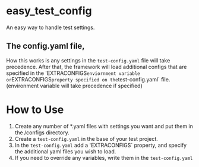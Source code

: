 # easy_test_config

An easy way to handle test settings.

## The config.yaml file,

How this works is any settings in the `test-config.yaml` file will take precedence.  After that, the framework will load additional configs that are specified in the 'EXTRACONFIGS` enviornment variable or `EXTRACONFIGS` property specified on the `test-config.yaml` file.  (environment variable will take precedence if specified)

# How to Use

1. Create any number of *.yaml files with settings you want and put them in the /configs directory.
2. Create a `test-config.yaml` in the base of your test project.
3. In the `test-config.yaml` add a 'EXTRACONFIGS` property, and specify the additional yaml files you wish to load.
4. If you need to override any variables, write them in the `test-config.yaml`


